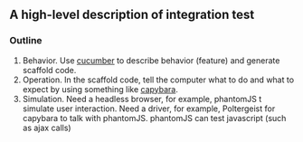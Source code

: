 ## A high-level description of integration test

### Outline
  1. Behavior. Use [cucumber](cucumber.md) to describe behavior (feature) and generate scaffold code.
  1. Operation. In the scaffold code, tell the computer what to do and what to expect by using something like [capybara](capybara.md).
  1. Simulation. Need a headless browser, for example, phantomJS t simulate user interaction. Need a driver, for example, Poltergeist
               for capybara to talk with phantomJS. phantomJS can test javascript (such as ajax calls)
